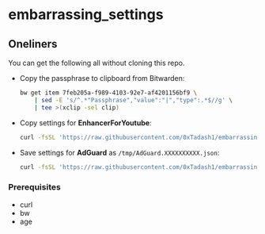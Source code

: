 # embarrassing\_settings

## Oneliners

You can get the following all without cloning this repo.

-   Copy the passphrase to clipboard from Bitwarden:
    ```sh
    bw get item 7feb205a-f989-4103-92e7-af4201156bf9 \
        | sed -E 's/^.*"Passphrase","value":"|","type":.*$//g' \
        | tee >(xclip -sel clip)
    ```
-   Copy settings for **EnhancerForYoutube**:
    ```sh
    curl -fsSL 'https://raw.githubusercontent.com/0xTadash1/embarrassing_settings/main/browser_extension/EnhancerForYoutube_settings.json.age' | age -d | xclip -sel clip
    ```
-   Save settings for **AdGuard** as `/tmp/AdGuard.XXXXXXXXXX.json`:
    ```sh
    curl -fsSL 'https://raw.githubusercontent.com/0xTadash1/embarrassing_settings/main/browser_extension/AdGuard_settings.json.age' | age -d > $(mktemp -t AdGuard.XXXXXXXXXX --suffix=.json)
    ```

### Prerequisites

-   curl
-   bw
-   age
